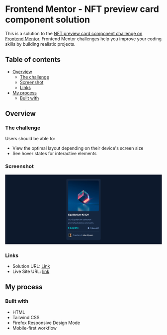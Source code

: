 # Frontend Mentor - NFT preview card component solution

This is a solution to the [NFT preview card component challenge on Frontend Mentor](https://www.frontendmentor.io/challenges/nft-preview-card-component-SbdUL_w0U). Frontend Mentor challenges help you improve your coding skills by building realistic projects. 

## Table of contents

- [Overview](#overview)
  - [The challenge](#the-challenge)
  - [Screenshot](#screenshot)
  - [Links](#links)
- [My process](#my-process)
  - [Built with](#built-with)

## Overview

### The challenge

Users should be able to:

- View the optimal layout depending on their device's screen size
- See hover states for interactive elements

### Screenshot

![](./screenshot.png)

### Links

- Solution URL: [Link](https://github.com/WestSopho/frontend-qr-code-component)
- Live Site URL: [link](https://westsopho.github.io/frontend-qr-code-component)

## My process

### Built with

- HTML
- Tailwind CSS
- Firefox Responsive Design Mode
- Mobile-first workflow
